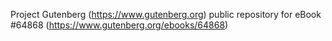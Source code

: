 Project Gutenberg (https://www.gutenberg.org) public repository for
eBook #64868 (https://www.gutenberg.org/ebooks/64868)
